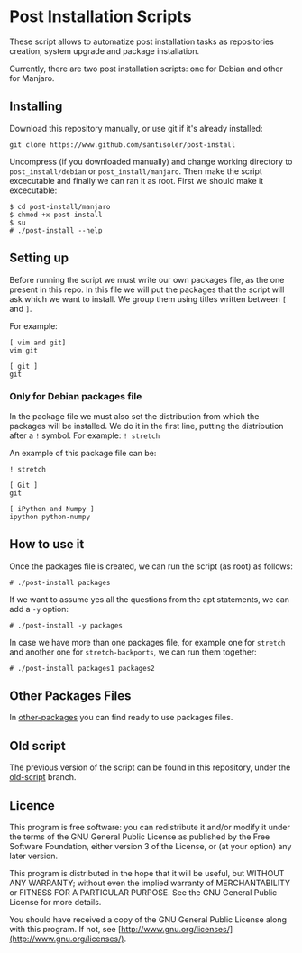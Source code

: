 # Post Installation Scripts

These script allows to automatize post installation tasks as repositories
creation, system upgrade and package installation.

Currently, there are two post installation scripts: one for Debian and other for
Manjaro.

## Installing

Download this repository manually, or use git if it's already installed:

```
git clone https://www.github.com/santisoler/post-install
```

Uncompress (if you downloaded manually) and change working directory to
`post_install/debian` or `post_install/manjaro`.
Then make the script excecutable and finally we can ran it as root.
First we should make it excecutable:

```
$ cd post-install/manjaro
$ chmod +x post-install
$ su
# ./post-install --help
```

## Setting up

Before running the script we must write our own packages file, as the one
present in this repo.
In this file we will put the packages that the script will ask which we want
to install.
We group them using titles written between `[` and `]`.

For example:
```
[ vim and git]
vim git

[ git ]
git
```

### Only for Debian packages file
In the package file we must also set the distribution from which the packages
will be installed.
We do it in the first line, putting the distribution after a `!` symbol.
For example: `! stretch`

An example of this package file can be:

```
! stretch

[ Git ]
git

[ iPython and Numpy ]
ipython python-numpy
```

## How to use it
Once the packages file is created, we can run the script (as root) as follows:

```
# ./post-install packages
```

If we want to assume yes all the questions from the apt statements, we can add
a `-y` option:

```
# ./post-install -y packages
```

In case we have more than one packages file, for example one for `stretch` and
another one for `stretch-backports`, we can run them together:

```
# ./post-install packages1 packages2
```

## Other Packages Files

In
[other-packages](https://github.com/santisoler/post-install/tree/master/debian/other-packages)
you can find ready to use packages files.


## Old script

The previous version of the script can be found in this repository, under the [old-script](https://github.com/santisoler/post-install/tree/old-script) branch.


## Licence

This program is free software: you can redistribute it and/or modify
it under the terms of the GNU General Public License as published by
the Free Software Foundation, either version 3 of the License, or
(at your option) any later version.

This program is distributed in the hope that it will be useful,
but WITHOUT ANY WARRANTY; without even the implied warranty of
MERCHANTABILITY or FITNESS FOR A PARTICULAR PURPOSE.  See the
GNU General Public License for more details.

You should have received a copy of the GNU General Public License
along with this program.
If not, see [http://www.gnu.org/licenses/](http://www.gnu.org/licenses/).
